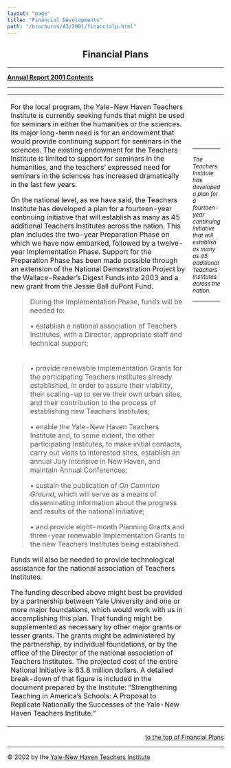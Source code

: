 ```yaml
---
layout: "page"
title: "Financial Developments"
path: "/brochures/A3/2001/financialp.html"
---
```

<main>
<center><a name="top"></a><h2>Financial Plans</h2></center>
<hr/>
<b><a href="/brochures/A3/2001/">Annual Report 2001 Contents</a>
</b>
<hr/>
<table cellpadding="2">
<tbody><tr>
<td width="85%"><p>For the local program, the Yale-New Haven Teachers Institute is currently seeking funds that might be used for seminars in either the humanities or the sciences. Its major long-term need is for an endowment that would provide continuing support for seminars in the sciences. The existing endowment for the Teachers Institute is limited to support for seminars in the humanities, and the teachers’ expressed need for seminars in the sciences has increased dramatically in the last few years.
</p>
<p>On the national level, as we have said, the Teachers Institute has developed a plan for a fourteen-year continuing initiative that will establish as many as 45 additional Teachers Institutes across the nation. This plan includes the two-year Preparation Phase on which we have now embarked, followed by a twelve-year Implementation Phase. Support for the Preparation Phase has been made possible through an extension of the National Demonstration Project by the Wallace-Reader’s Digest Funds into 2003 and a new grant from the Jessie Ball duPont Fund.
</p>
<blockquote>During the Implementation Phase, funds will be needed to:
<p>• establish a national association of Teachers Institutes, with a Director, appropriate staff and technical support;
</p></blockquote>
</td>
<!-- CALLOUT/SIDEBAR BELOW -->
<td>
<hr/>
<font size="-1"><i>The Teachers Institute has developed a plan for a fourteen-year continuing initiative that will establish as many as 45 additional Teachers Institutes across the nation.</i></font>
<hr/>
</td>
</tr>
<tr>
<td width="85%">
<blockquote><p>• provide renewable Implementation Grants for the participating Teachers Institutes already established, in order to assure their viability, their scaling-up to serve their own urban sites, and their contribution to the process of establishing new Teachers Institutes;
</p>
<p>• enable the Yale-New Haven Teachers Institute and, to some extent, the other participating Institutes, to make initial contacts, carry out visits to interested sites, establish an annual July Intensive in New Haven, and maintain Annual Conferences;
</p>
<p>• sustain the publication of <i>On Common Ground</i>, which will serve as a means of disseminating information about the progress and results of the national initiative;
</p>
<p>• and provide eight-month Planning Grants and three-year renewable Implementation Grants to the new Teachers Institutes being established.
</p></blockquote>
<p>Funds will also be needed to provide technological assistance for the national association of Teachers Institutes.
</p>
<p>The funding described above might best be provided by a partnership between Yale University and one or more major foundations, which would work with us in accomplishing this plan. That funding might be supplemented as necessary by other major grants or lesser grants. The grants might be administered by the partnership, by individual foundations, or by the office of the Director of the national association of Teachers Institutes. The projected cost of the entire National Initiative is 63.8 million dollars. A detailed break-down of that figure is included in the document prepared by the Institute: “Strengthening Teaching in America’s Schools: A Proposal to Replicate Nationally the Successes of the Yale-New Haven Teachers Institute.”
</p>
</td>
</tr>
</tbody></table>
<div align="RIGHT"><a href="#top">to the top of Financial Plans</a></div>
<hr/>
© 2002 by the <a href="/">Yale-New Haven Teachers Institute</a>
</main>